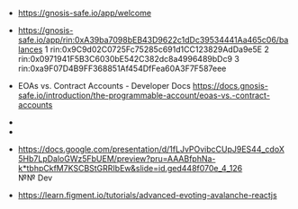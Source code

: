 * https://gnosis-safe.io/app/welcome
* https://gnosis-safe.io/app/rin:0xA39ba7098bEB43D9622c1dDc39534441Aa465c06/balances
1	rin:0x9C9d02C0725Fc75285c691d1CC123829AdDa9e5E
2	rin:0x0971941F5B3C6030bE542C382dc8a4996489bDc9
3	rin:0xa9F07D4B9FF368851Af454DfFea60A3F7F587eee





*  EOAs vs. Contract Accounts - Developer Docs https://docs.gnosis-safe.io/introduction/the-programmable-account/eoas-vs.-contract-accounts
*   
*    
* https://docs.google.com/presentation/d/1fLJvPOvibcCUpJ9ES44_cdoX5Hb7LpDaloGWz5FbUEM/preview?pru=AAABfphNa-k*tbhpCkfM7KSCBStGRRIbEw&slide=id.ged448f070e_4_126   
№№ Dev
* https://learn.figment.io/tutorials/advanced-evoting-avalanche-reactjs
